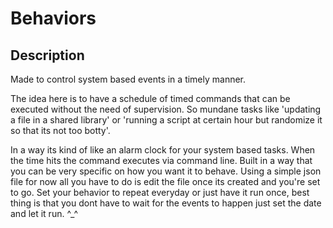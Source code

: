 # Behaviors



## Description

Made to control system based events in a timely manner. 

The idea here is to have a schedule of timed commands that can be executed without the need of supervision. So mundane tasks like 'updating a file in a shared library' or 'running a script at certain hour but randomize it so that its not too botty'. 

In a way its kind of like an alarm clock for your system based tasks. When the time hits the command executes via command line. Built in a way that you can be very specific on how you want it to behave. Using a simple json file for now all you have to do is edit the file once its created and you're set to go. Set your behavior to repeat everyday or just have it run once, best thing is that you dont have to wait for the events to happen just set the date and let it run. ^_^



